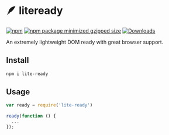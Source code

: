 # 🪶 liteready 
[![npm](https://img.shields.io/npm/v/lite-ready?style=flat&logo=npm)](https://www.npmjs.com/package/lite-ready) [![npm package minimized gzipped size](https://img.shields.io/bundlejs/size/lite-ready?style=flat&color=pink)](https://www.npmjs.com/package/lite-ready) [![Downloads](https://img.shields.io/endpoint?url=https%3A%2F%2Fraw.githubusercontent.com%2Fnicbell%2Fnpm-statistics%2Fmaster%2Fpackages%2Flite-ready.json&label=Downloads&logo=null&color=violet&style=flat)](https://npm-stat.com/charts.html?package=lite-ready&from=2015-03-01)

An extremely lightweight DOM ready with great browser support.

## Install
```sh
npm i lite-ready
```

## Usage
```js
var ready = require('lite-ready')
 
ready(function () {
  ...
});
```
